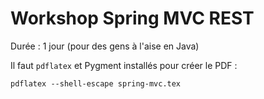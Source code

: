 # Workshop Spring MVC REST

Durée : 1 jour (pour des gens à l'aise en Java)

Il faut `pdflatex` et Pygment installés pour créer le PDF :

```
pdflatex --shell-escape spring-mvc.tex
```
